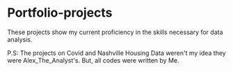 # Portfolio-projects

These projects show my current proficiency in the skills necessary for data analysis.

P.S: The projects on Covid and Nashville Housing Data weren't my idea they were Alex_The_Analyst's. 
But, all codes were written by Me.
